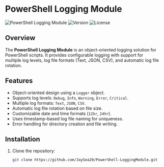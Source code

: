 # PowerShell Logging Module

![PowerShell Logging Module](https://img.shields.io/badge/PowerShell-Module-blue)
![Version](https://img.shields.io/badge/Version-1.5.0-green)
![License](https://img.shields.io/badge/License-MIT-yellow)

## Overview

The **PowerShell Logging Module** is an object-oriented logging solution for PowerShell scripts. It provides configurable logging with support for multiple log levels, log file formats (Text, JSON, CSV), and automatic log file rotation.

## Features

- Object-oriented design using a `Logger` object.
- Supports log levels: `Debug`, `Info`, `Warning`, `Error`, `Critical`.
- Multiple log formats: `Text`, `JSON`, `CSV`.
- Automatic log file rotation based on file size.
- Customizable date and time formats (`12hr`, `24hr`).
- Uses timestamp-based log file naming for uniqueness.
- Error handling for directory creation and file writing.

## Installation

1. Clone the repository:
   ```bash
   git clone https://github.com/JaySea20/PowerShell-LoggingModule.git
